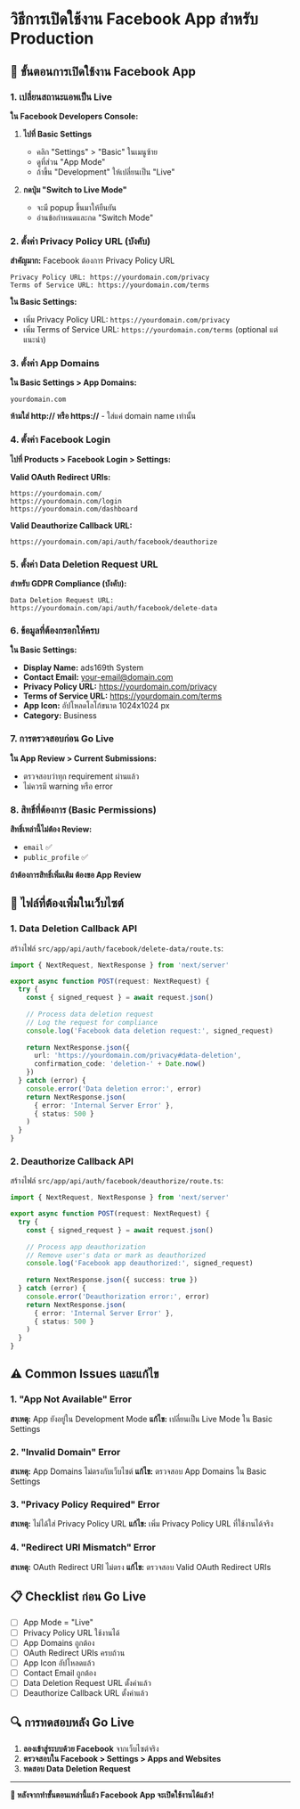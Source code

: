 # วิธีการเปิดใช้งาน Facebook App สำหรับ Production

## 🚀 ขั้นตอนการเปิดใช้งาน Facebook App

### 1. เปลี่ยนสถานะแอพเป็น Live

**ใน Facebook Developers Console:**

1. **ไปที่ Basic Settings**
   - คลิก "Settings" > "Basic" ในเมนูซ้าย
   - ดูที่ส่วน "App Mode"
   - ถ้าขึ้น "Development" ให้เปลี่ยนเป็น "Live"

2. **กดปุ่ม "Switch to Live Mode"**
   - จะมี popup ขึ้นมาให้ยืนยัน
   - อ่านข้อกำหนดและกด "Switch Mode"

### 2. ตั้งค่า Privacy Policy URL (บังคับ)

**สำคัญมาก:** Facebook ต้องการ Privacy Policy URL

```
Privacy Policy URL: https://yourdomain.com/privacy
Terms of Service URL: https://yourdomain.com/terms
```

**ใน Basic Settings:**
- เพิ่ม Privacy Policy URL: `https://yourdomain.com/privacy`
- เพิ่ม Terms of Service URL: `https://yourdomain.com/terms` (optional แต่แนะนำ)

### 3. ตั้งค่า App Domains

**ใน Basic Settings > App Domains:**
```
yourdomain.com
```

**ห้ามใส่ http:// หรือ https://** - ใส่แค่ domain name เท่านั้น

### 4. ตั้งค่า Facebook Login

**ไปที่ Products > Facebook Login > Settings:**

**Valid OAuth Redirect URIs:**
```
https://yourdomain.com/
https://yourdomain.com/login
https://yourdomain.com/dashboard
```

**Valid Deauthorize Callback URL:**
```
https://yourdomain.com/api/auth/facebook/deauthorize
```

### 5. ตั้งค่า Data Deletion Request URL

**สำหรับ GDPR Compliance (บังคับ):**
```
Data Deletion Request URL: https://yourdomain.com/api/auth/facebook/delete-data
```

### 6. ข้อมูลที่ต้องกรอกให้ครบ

**ใน Basic Settings:**
- **Display Name:** ads169th System
- **Contact Email:** your-email@domain.com
- **Privacy Policy URL:** https://yourdomain.com/privacy
- **Terms of Service URL:** https://yourdomain.com/terms
- **App Icon:** อัปโหลดโลโก้ขนาด 1024x1024 px
- **Category:** Business

### 7. การตรวจสอบก่อน Go Live

**ใน App Review > Current Submissions:**
- ตรวจสอบว่าทุก requirement ผ่านแล้ว
- ไม่ควรมี warning หรือ error

### 8. สิทธิ์ที่ต้องการ (Basic Permissions)

**สิทธิ์เหล่านี้ไม่ต้อง Review:**
- `email` ✅
- `public_profile` ✅

**ถ้าต้องการสิทธิ์เพิ่มเติม ต้องขอ App Review**

## 🔧 ไฟล์ที่ต้องเพิ่มในเว็บไซต์

### 1. Data Deletion Callback API

สร้างไฟล์ `src/app/api/auth/facebook/delete-data/route.ts`:

```typescript
import { NextRequest, NextResponse } from 'next/server'

export async function POST(request: NextRequest) {
  try {
    const { signed_request } = await request.json()
    
    // Process data deletion request
    // Log the request for compliance
    console.log('Facebook data deletion request:', signed_request)
    
    return NextResponse.json({
      url: 'https://yourdomain.com/privacy#data-deletion',
      confirmation_code: 'deletion-' + Date.now()
    })
  } catch (error) {
    console.error('Data deletion error:', error)
    return NextResponse.json(
      { error: 'Internal Server Error' },
      { status: 500 }
    )
  }
}
```

### 2. Deauthorize Callback API

สร้างไฟล์ `src/app/api/auth/facebook/deauthorize/route.ts`:

```typescript
import { NextRequest, NextResponse } from 'next/server'

export async function POST(request: NextRequest) {
  try {
    const { signed_request } = await request.json()
    
    // Process app deauthorization
    // Remove user's data or mark as deauthorized
    console.log('Facebook app deauthorized:', signed_request)
    
    return NextResponse.json({ success: true })
  } catch (error) {
    console.error('Deauthorization error:', error)
    return NextResponse.json(
      { error: 'Internal Server Error' },
      { status: 500 }
    )
  }
}
```

## ⚠️ Common Issues และแก้ไข

### 1. "App Not Available" Error
**สาเหตุ:** App ยังอยู่ใน Development Mode
**แก้ไข:** เปลี่ยนเป็น Live Mode ใน Basic Settings

### 2. "Invalid Domain" Error
**สาเหตุ:** App Domains ไม่ตรงกับเว็บไซต์
**แก้ไข:** ตรวจสอบ App Domains ใน Basic Settings

### 3. "Privacy Policy Required" Error
**สาเหตุ:** ไม่ได้ใส่ Privacy Policy URL
**แก้ไข:** เพิ่ม Privacy Policy URL ที่ใช้งานได้จริง

### 4. "Redirect URI Mismatch" Error
**สาเหตุ:** OAuth Redirect URI ไม่ตรง
**แก้ไข:** ตรวจสอบ Valid OAuth Redirect URIs

## 📋 Checklist ก่อน Go Live

- [ ] App Mode = "Live"
- [ ] Privacy Policy URL ใช้งานได้
- [ ] App Domains ถูกต้อง
- [ ] OAuth Redirect URIs ครบถ้วน
- [ ] App Icon อัปโหลดแล้ว
- [ ] Contact Email ถูกต้อง
- [ ] Data Deletion Request URL ตั้งค่าแล้ว
- [ ] Deauthorize Callback URL ตั้งค่าแล้ว

## 🔍 การทดสอบหลัง Go Live

1. **ลองเข้าสู่ระบบด้วย Facebook** จากเว็บไซต์จริง
2. **ตรวจสอบใน Facebook > Settings > Apps and Websites**
3. **ทดสอบ Data Deletion Request**

---

**🎯 หลังจากทำขั้นตอนเหล่านี้แล้ว Facebook App จะเปิดใช้งานได้แล้ว!**